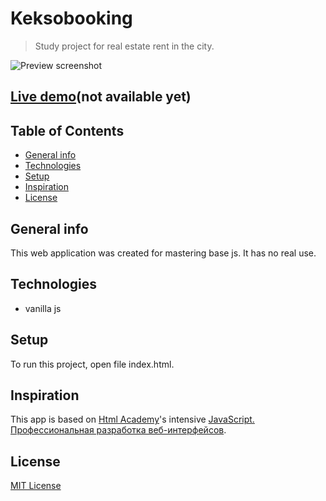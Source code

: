 # Keksobooking
> Study project for real estate rent in the city.

![Preview screenshot](./readme_assets/preview.jpg)

## [Live demo](https://github.com/devnikop/keksobooking)(not available yet)

## Table of Contents

* [General info](#General-info)
* [Technologies](#Technologies)
* [Setup](#Setup)
* [Inspiration](#Inspiration)
* [License](#License)

## General info

This web application was created for mastering base js. It has no real use.

## Technologies

* vanilla js

## Setup

To run this project, open file index.html.

## Inspiration

This app is based on [Html Academy](https://htmlacademy.ru/)'s intensive [JavaScript. Профессиональная разработка веб-интерфейсов](https://htmlacademy.ru/intensive/javascript).

## License

[MIT License](LICENSE.md)

